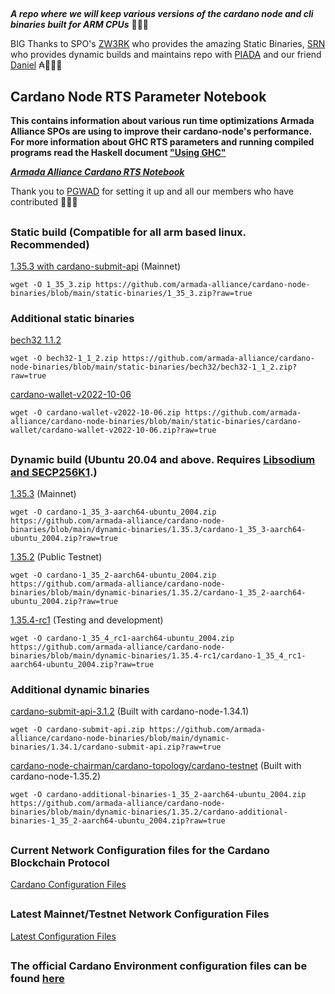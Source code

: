 ##

**_A repo where we will keep various versions of the cardano node and cli binaries built for ARM CPUs_** 🏴‍☠️🦾

BIG Thanks to SPO's [ZW3RK](https://twitter.com/zw3rkpool/) who provides the amazing Static Binaries, [SRN](https://armada-alliance.com/stake-pools/cc1b1c03798884c636703443a23b8d9e827d6c0417921600394198a0) who provides dynamic builds and maintains repo with [PIADA](https://armada-alliance.com/stake-pools/b8d8742c7b7b512468448429c776b3b0f824cef460db61aa1d24bc65) and our friend [Daniel](https://github.com/rekuenkdr) ₳🏴‍☠️🙏

## Cardano Node RTS Parameter Notebook

**This contains information about various run time optimizations Armada Alliance SPOs are using to improve their cardano-node's performance. For more information about GHC RTS parameters and running compiled programs read the Haskell document ["Using GHC"](https://downloads.haskell.org/~ghc/latest/docs/html/users_guide/runtime_control.html)**

**_[Armada Alliance Cardano RTS Notebook](https://docs.google.com/spreadsheets/d/1sw_fzqoubOEG6lMpWKVzCF8yISfY4YFAvnx_5E5T-1s/edit#gid=0)_**

Thank you to [PGWAD](https://armada-alliance.com/stake-pools/7e45a7e6ab3afcf99120e97aedf84e706e43d829ddc610ad667a85a3) for setting it up and all our members who have contributed 🙏🏴‍☠️

##

### Static build (Compatible for all arm based linux. Recommended)

[1.35.3 with cardano-submit-api](https://github.com/armada-alliance/cardano-node-binaries/blob/main/static-binaries/1_35_3.zip?raw=true) (Mainnet)

```
wget -O 1_35_3.zip https://github.com/armada-alliance/cardano-node-binaries/blob/main/static-binaries/1_35_3.zip?raw=true
```

### Additional static binaries

[bech32 1.1.2](https://github.com/armada-alliance/cardano-node-binaries/blob/main/static-binaries/bech32/bech32-1_1_2.zip?raw=true)

```
wget -O bech32-1_1_2.zip https://github.com/armada-alliance/cardano-node-binaries/blob/main/static-binaries/bech32/bech32-1_1_2.zip?raw=true
```

[cardano-wallet-v2022-10-06](https://github.com/armada-alliance/cardano-node-binaries/blob/main/static-binaries/cardano-wallet/cardano-wallet-v2022-10-06.zip?raw=true)

```
wget -O cardano-wallet-v2022-10-06.zip https://github.com/armada-alliance/cardano-node-binaries/blob/main/static-binaries/cardano-wallet/cardano-wallet-v2022-10-06.zip?raw=true
```

##

### Dynamic build (Ubuntu 20.04 and above. Requires [Libsodium and SECP256K1](https://github.com/armada-alliance/cardano-node-binaries/blob/main/dynamic-binaries/1.35.3/README.MD).)

[1.35.3](https://github.com/armada-alliance/cardano-node-binaries/blob/main/dynamic-binaries/1.35.3/cardano-1_35_3-aarch64-ubuntu_2004.zip?raw=true) (Mainnet)

```
wget -O cardano-1_35_3-aarch64-ubuntu_2004.zip https://github.com/armada-alliance/cardano-node-binaries/blob/main/dynamic-binaries/1.35.3/cardano-1_35_3-aarch64-ubuntu_2004.zip?raw=true
```

[1.35.2](https://github.com/armada-alliance/cardano-node-binaries/blob/main/dynamic-binaries/1.35.2/cardano-1_35_2-aarch64-ubuntu_2004.zip?raw=true) (Public Testnet)

```
wget -O cardano-1_35_2-aarch64-ubuntu_2004.zip https://github.com/armada-alliance/cardano-node-binaries/blob/main/dynamic-binaries/1.35.2/cardano-1_35_2-aarch64-ubuntu_2004.zip?raw=true
```

[1.35.4-rc1](https://github.com/armada-alliance/cardano-node-binaries/blob/main/dynamic-binaries/1.35.4-rc1/cardano-1_35_4_rc1-aarch64-ubuntu_2004.zip?raw=true) (Testing and development)

```
wget -O cardano-1_35_4_rc1-aarch64-ubuntu_2004.zip https://github.com/armada-alliance/cardano-node-binaries/blob/main/dynamic-binaries/1.35.4-rc1/cardano-1_35_4_rc1-aarch64-ubuntu_2004.zip?raw=true
```

### Additional dynamic binaries

[cardano-submit-api-3.1.2](https://github.com/armada-alliance/cardano-node-binaries/blob/main/dynamic-binaries/1.34.1/cardano-submit-api.zip?raw=true) (Built with cardano-node-1.34.1)

```
wget -O cardano-submit-api.zip https://github.com/armada-alliance/cardano-node-binaries/blob/main/dynamic-binaries/1.34.1/cardano-submit-api.zip?raw=true
```

[cardano-node-chairman/cardano-topology/cardano-testnet](https://github.com/armada-alliance/cardano-node-binaries/blob/main/dynamic-binaries/1.35.2/cardano-additional-binaries-1_35_2-aarch64-ubuntu_2004.zip?raw=true) (Built with cardano-node-1.35.2)

```
wget -O cardano-additional-binaries-1_35_2-aarch64-ubuntu_2004.zip https://github.com/armada-alliance/cardano-node-binaries/blob/main/dynamic-binaries/1.35.2/cardano-additional-binaries-1_35_2-aarch64-ubuntu_2004.zip?raw=true
```

##

### Current Network Configuration files for the Cardano Blockchain Protocol

[Cardano Configuration Files](https://hydra.iohk.io/build/7654130/download/1/index.html)

##

### Latest Mainnet/Testnet Network Configuration Files

[Latest Configuration Files](https://hydra.iohk.io/job/Cardano/iohk-nix/cardano-deployment/latest-finished/download/1/index.html)

##

### The official Cardano Environment configuration files can be found [here](https://book.world.dev.cardano.org/environments.html)
